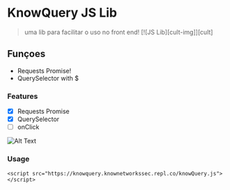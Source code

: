 # KnowQuery JS Lib

> uma lib para facilitar o uso no front end!
[![JS Lib][cult-img]][cult]

## **Funçoes**
* Requests Promise!
* QuerySelector with $


### Features

- [x] Requests Promise
- [x] QuerySelector
- [ ] onClick

![Alt Text](https://i.imgur.com/OG7q05G.gif)

### Usage

```
<script src="https://knowquery.knownetworkssec.repl.co/knowQuery.js"></script>
```
